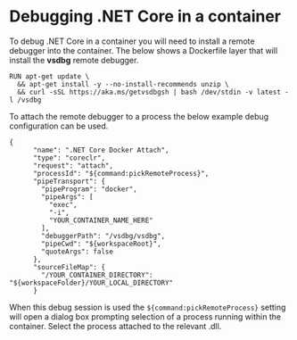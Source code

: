 # Debugging .NET Core in a container
To debug .NET Core in a container you will need to install a remote debugger into the container. The below shows a Dockerfile layer that will install the **vsdbg** remote debugger.

```
RUN apt-get update \
  && apt-get install -y --no-install-recommends unzip \
  && curl -sSL https://aka.ms/getvsdbgsh | bash /dev/stdin -v latest -l /vsdbg
```

To attach the remote debugger to a process the below example debug configuration can be used.

```
{
      "name": ".NET Core Docker Attach",
      "type": "coreclr",
      "request": "attach",
      "processId": "${command:pickRemoteProcess}",
      "pipeTransport": {
        "pipeProgram": "docker",
        "pipeArgs": [
          "exec",
          "-i",
          "YOUR_CONTAINER_NAME_HERE"
        ],
        "debuggerPath": "/vsdbg/vsdbg",
        "pipeCwd": "${workspaceRoot}",
        "quoteArgs": false
      },
      "sourceFileMap": {
        "/YOUR_CONTAINER_DIRECTORY": "${workspaceFolder}/YOUR_LOCAL_DIRECTORY"
      }
```

When this debug session is used the `${command:pickRemoteProcess}` setting will open a dialog box prompting selection of a process running within the container. Select the process attached to the relevant .dll.
